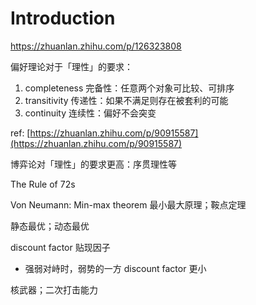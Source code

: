 # Introduction

https://zhuanlan.zhihu.com/p/126323808

偏好理论对于「理性」的要求：

1. completeness 完备性：任意两个对象可比较、可排序
2. transitivity 传递性：如果不满足则存在被套利的可能
3. continuity 连续性：偏好不会突变

ref: [https://zhuanlan.zhihu.com/p/90915587](https://zhuanlan.zhihu.com/p/90915587)

博弈论对「理性」的要求更高：序贯理性等



The Rule of 72s

Von Neumann: Min-max theorem 最小最大原理；鞍点定理

静态最优；动态最优

discount factor 贴现因子

- 强弱对峙时，弱势的一方 discount factor 更小

核武器；二次打击能力





